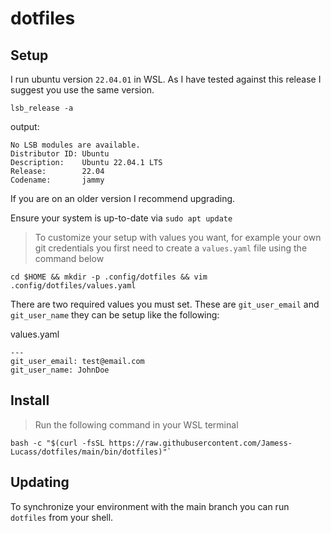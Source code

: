 # dotfiles

## Setup

I run ubuntu version `22.04.01` in WSL. As I have tested against this release I suggest you use the same version.

```shell
lsb_release -a
```

output:

```shell
No LSB modules are available.
Distributor ID: Ubuntu
Description:    Ubuntu 22.04.1 LTS
Release:        22.04
Codename:       jammy
```

If you are on an older version I recommend upgrading.

Ensure your system is up-to-date via `sudo apt update`

> To customize your setup with values you want, for example your own git credentials you first need to create a `values.yaml` file using the command below

```
cd $HOME && mkdir -p .config/dotfiles && vim .config/dotfiles/values.yaml
```

There are two required values you must set. These are
`git_user_email` and `git_user_name` they can be setup like the following:

values.yaml

```
---
git_user_email: test@email.com
git_user_name: JohnDoe
```

## Install

> Run the following command in your WSL terminal

```shell
bash -c "$(curl -fsSL https://raw.githubusercontent.com/Jamess-Lucass/dotfiles/main/bin/dotfiles)"`
```

## Updating

To synchronize your environment with the main branch you can run `dotfiles` from your shell.
